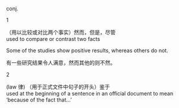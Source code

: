 conj.

1

 （用以比较或对比两个事实）然而，但是，尽管  
 used to compare or contrast two facts

 Some of the studies show positive results, whereas others do not.

 有一些研究结果令人满意，然而其他的则不然。

2

\(law 律\) （用于正式文件中句子的开头）鉴于  
 used at the beginning of a sentence in an official document to mean ‘because of the fact that…’

